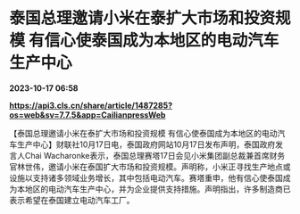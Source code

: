 # 泰国总理邀请小米在泰扩大市场和投资规模 有信心使泰国成为本地区的电动汽车生产中心

**2023-10-17 06:58**

**https://api3.cls.cn/share/article/1487285?os=web&sv=7.7.5&app=CailianpressWeb**

【泰国总理邀请小米在泰扩大市场和投资规模 有信心使泰国成为本地区的电动汽车生产中心】财联社10月17日电，泰国政府网站10月17日发布声明，泰国政府发言人Chai Wacharonke表示，泰国总理赛塔17日会见小米集团副总裁兼首席财务官林世伟，邀请小米在泰国扩大市场和投资规模。声明称，小米正寻找生产地点或设施以支持诸多领域业务增长，其中包括电动汽车。赛塔重申，他有信心使泰国成为本地区的电动汽车生产中心，并为企业提供支持措施。声明指出，许多制造商已表示希望在泰国建立电动汽车工厂。